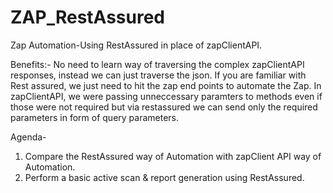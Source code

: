 # ZAP_RestAssured

Zap Automation-Using RestAssured in place of zapClientAPI.

Benefits:- 
No need to learn way of traversing the complex zapClientAPI responses, instead we can 
just traverse the json.
If you are familiar with Rest assured, we just need to hit the zap end points to automate the Zap.
In zapClientAPI, we were passing unneccessary paramters to methods even if those were not required but via restassured we can send only the required parameters in form of query parameters.

Agenda-
1. Compare the RestAssured way of Automation with zapClient API way of Automation.
2. Perform a basic active scan & report generation using RestAssured.
